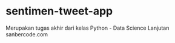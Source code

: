 # sentimen-tweet-app
Merupakan tugas akhir dari kelas Python - Data Science Lanjutan sanbercode.com
